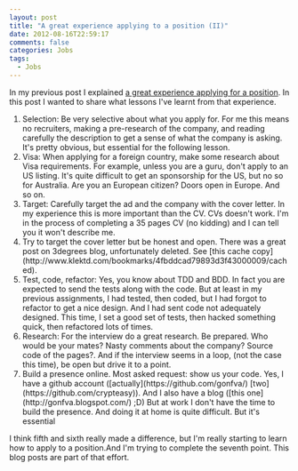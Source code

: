 ```yaml
---
layout: post
title: "A great experience applying to a position (II)"
date: 2012-08-16T22:59:17
comments: false
categories: Jobs
tags:
  - Jobs
---
```


<span style="font-family: inherit;">In my previous post I explained [a great experience applying for a position](http://gonfva.blogspot.com/2012/08/a-great-experience-applying-to-position.html). In this post I wanted to share what lessons I've learnt from that experience.</span>



<ol><li>Selection: Be very selective about what you apply for. For me this means no recruiters, making a pre-research of the company, and reading carefully the description to get a sense of what the company is asking. It's pretty obvious, but essential for the following lesson.</li><li>Visa: When applying for a foreign country, make some research about Visa requirements. For example, unless you are a guru, don't apply to an US listing. It's quite difficult to get an sponsorship for the US, but no so for Australia. Are you an&nbsp;European&nbsp;citizen? Doors open in Europe. And so on.</li><li>Target: Carefully target the ad and the company with the cover letter. In my experience this is more important than the CV. CVs doesn't work. I'm in the process of completing a 35 pages CV (no kidding) and I can tell you it won't describe me.&nbsp;</li><li>Try to target the cover letter but be honest and open. There was a great post on 3degrees blog,&nbsp;unfortunately&nbsp;deleted. See [this cache copy](http://www.klektd.com/bookmarks/4fbddcad79893d3f43000009/cached).</li><li>Test, code, refactor: Yes, you know about TDD and BDD. In fact you are expected to send the tests along with the code. But at least in my previous assignments, I had tested, then coded, but I had forgot to refactor to get a nice design. And I had sent code not adequately designed. This time, I set a good set of tests, then hacked something quick, then refactored lots of times.</li><li>Research: For the interview do a great research. Be prepared. Who would be your mates? Nasty comments about the company? Source code of the pages?. And if the interview seems in a loop, (not the case this time), be open but drive it to a point.&nbsp;</li><li>Build a presence online. Most asked request: show us your code. Yes, I have a github account ([actually](https://github.com/gonfva/) [two](https://github.com/crypteasy)). And I also have a blog ([this one](http://gonfva.blogspot.com/) ;D) But at work I don't have the time to build the presence. And doing it at home is quite difficult. But it's essential</li></ol><div>I think fifth and sixth really made a difference, but I'm really starting to learn how to apply to a position.And I'm trying to complete the seventh point. This blog posts are part of that effort.</div>


